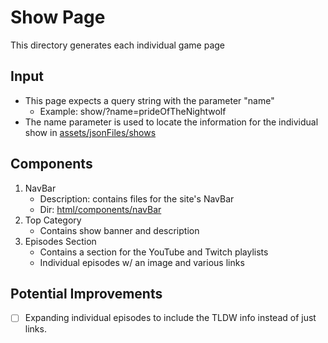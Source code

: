 # Show Page
This directory generates each individual game page

## Input
- This page expects a query string with the parameter "name"
  - Example: show/?name=prideOfTheNightwolf
- The name parameter is used to locate the information for the individual show in [assets/jsonFiles/shows](/assets/jsonFiles/shows) 

## Components
1. NavBar
    - Description: contains files for the site's NavBar
    - Dir: [html/components/navBar](/html/components/navBar)
2. Top Category
    - Contains show banner and description
3. Episodes Section
    - Contains a section for the YouTube and Twitch playlists
    - Individual episodes w/ an image and various links

## Potential Improvements
- [ ] Expanding individual episodes to include the TLDW info instead of just links.
